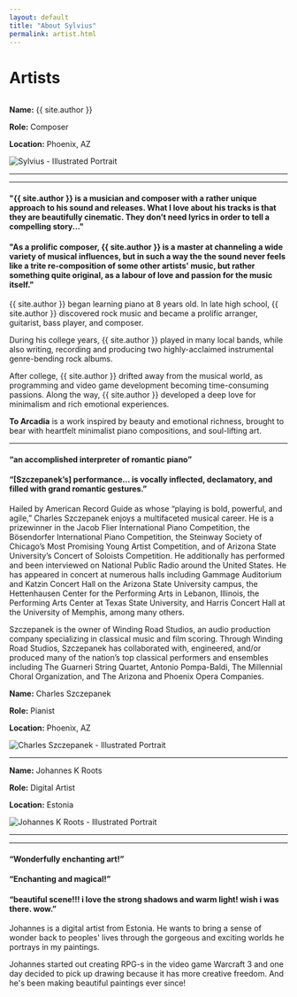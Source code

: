 ```yaml
---
layout: default
title: "About Sylvius"
permalink: artist.html
---
```


<div class="about">
  <h1 class="title center mt0">Artists</h1>
  <div class="column">
    <section class="artist row no-wrap">
      <div class="card white-bg mobile-hidden character px0 py0">
        <div class="row artist-fact"><p><b>Name:</b> {{ site.author }}</p></div>
        <div class="row artist-fact"><p><b>Role:</b> Composer</p></div>
        <div class="row artist-fact"><p><b>Location:</b> Phoenix, AZ</p></div>
        <div class="character">
          <img src="/images/sylvius-1920.png" alt="Sylvius - Illustrated Portrait"/>
        </div>
        <hr>
      </div>
      <div class="card white-bg p3 post">
        <hr>
        <h4>"{{ site.author }} is a musician and composer with a rather unique approach to his sound and releases. What I love about his tracks is that they are beautifully cinematic. They don’t need lyrics in order to tell a compelling story..."</h4>
        <h4>"As a prolific composer, {{ site.author }} is a master at channeling a wide variety of musical influences, but in such a way the the sound never feels like a trite re-composition of some other artists' music, but rather something quite original, as a labour of love and passion for the music itself."</h4>
        <p>{{ site.author }} began learning piano at 8 years old. In late high school, {{ site.author }} discovered rock music and became a prolific arranger, guitarist, bass player, and composer.</p>
        <p>During his college years, {{ site.author }} played in many local bands, while also writing, recording and producing two highly-acclaimed instrumental genre-bending rock albums.</p>
        <p>After college, {{ site.author }} drifted away from the musical world, as programming and video game development becoming time-consuming passions. Along the way, {{ site.author }} developed a deep love for minimalism and rich emotional experiences.</p>
        <p><b>To Arcadia</b> is a work inspired by beauty and emotional richness, brought to bear with heartfelt minimalist piano compositions, and soul-lifting art.</p>
      </div>
    </section>
    <section class="artist row no-wrap">
      <div class="card white-bg p3 post">
        <hr>        
        <h4>“an accomplished interpreter of romantic piano”</h4> <!-- American Record Guide -->
        <h4>“[Szczepanek’s] performance… is vocally inflected, declamatory, and filled with grand romantic gestures.”</h4> <!-- Fanfare Magazine -->
        <p>Hailed by American Record Guide as whose “playing is bold, powerful, and agile,” Charles Szczepanek enjoys a multifaceted musical career.  He is a prizewinner in the Jacob Flier International Piano Competition, the Bösendorfer International Piano Competition, the Steinway Society of Chicago’s Most Promising Young Artist Competition, and of Arizona State University’s Concert of Soloists Competition.  He additionally has performed and been interviewed on National Public Radio around the United States.  He has appeared in concert at numerous halls including Gammage Auditorium and Katzin Concert Hall on the Arizona State University campus, the Hettenhausen Center for the Performing Arts in Lebanon, Illinois, the Performing Arts Center at Texas State University, and Harris Concert Hall at the University of Memphis, among many others.</p>
        <p>Szczepanek is the owner of Winding Road Studios, an audio production company specializing in classical music and film scoring.  Through Winding Road Studios, Szczepanek has collaborated with, engineered, and/or produced many of the nation’s top classical performers and ensembles including The Guarneri String Quartet, Antonio Pompa-Baldi, The Millennial Choral Organization, and The Arizona and Phoenix Opera Companies.</p>
      </div>
      <div class="card white-bg mobile-hidden character px0 py0">
        <div class="row artist-fact"><p><b>Name:</b> Charles Szczepanek</p></div>
        <div class="row artist-fact"><p><b>Role:</b> Pianist</p></div>
        <div class="row artist-fact"><p><b>Location:</b> Phoenix, AZ</p></div>
        <div class="character">
          <img src="/images/charles.png" alt="Charles Szczepanek - Illustrated Portrait"/>
        </div>
        <hr>
      </div>
    </section>
    <section class="artist row no-wrap">
      <div class="card white-bg mobile-hidden character px0 py0">
        <div class="row artist-fact"><p><b>Name:</b> Johannes K Roots</p></div>
        <div class="row artist-fact"><p><b>Role:</b> Digital Artist</p></div>
        <div class="row artist-fact"><p><b>Location:</b> Estonia</p></div>
        <div class="character flip">
          <img src="/images/johannes.png" alt="Johannes K Roots - Illustrated Portrait"/>
        </div>
        <hr>
      </div>
      <div class="card white-bg p3 post">
        <hr>        
        <h4>“Wonderfully enchanting art!”</h4>
        <h4>“Enchanting and magical!”</h4>
        <h4>“beautiful scene!!! i love the strong shadows and warm light! wish i was there. wow.”</h4>
        <p>Johannes is a digital artist from Estonia. He wants to bring a sense of wonder back to peoples' lives through the gorgeous and exciting worlds he portrays in my paintings.</p> 
        <p>Johannes started out creating RPG-s in the video game Warcraft 3 and one day decided to pick up drawing because it has more creative freedom. And he's been making beautiful paintings ever since!</p>
      </div>
    </section>
  </div>
</div>
